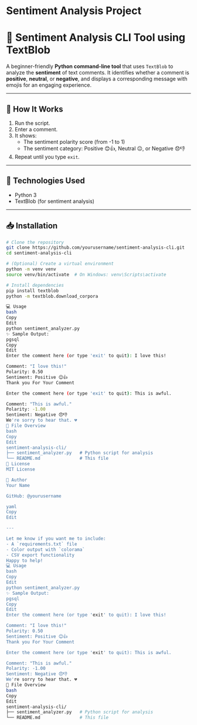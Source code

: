 ﻿# Sentiment Analysis Project
 # 💬 Sentiment Analysis CLI Tool using TextBlob

A beginner-friendly **Python command-line tool** that uses `TextBlob` to analyze the **sentiment** of text comments. It identifies whether a comment is **positive**, **neutral**, or **negative**, and displays a corresponding message with emojis for an engaging experience.

---

## 🚀 How It Works

1. Run the script.
2. Enter a comment.
3. It shows:
   - The sentiment polarity score (from -1 to 1)
   - The sentiment category: Positive 😊👍, Neutral 😐, or Negative 😞👎
4. Repeat until you type `exit`.

---

## 🧠 Technologies Used

- Python 3
- TextBlob (for sentiment analysis)

---

## 📥 Installation

```bash
# Clone the repository
git clone https://github.com/yourusername/sentiment-analysis-cli.git
cd sentiment-analysis-cli

# (Optional) Create a virtual environment
python -m venv venv
source venv/bin/activate  # On Windows: venv\Scripts\activate

# Install dependencies
pip install textblob
python -m textblob.download_corpora

💻 Usage
bash
Copy
Edit
python sentiment_analyzer.py
✨ Sample Output:
pgsql
Copy
Edit
Enter the comment here (or type 'exit' to quit): I love this!

Comment: "I love this!"
Polarity: 0.50
Sentiment: Positive 😊👍
Thank you For Your Comment

Enter the comment here (or type 'exit' to quit): This is awful.

Comment: "This is awful."
Polarity: -1.00
Sentiment: Negative 😞👎
We're sorry to hear that. 💔
📄 File Overview
bash
Copy
Edit
sentiment-analysis-cli/
├── sentiment_analyzer.py   # Python script for analysis
└── README.md               # This file
📜 License
MIT License

👤 Author
Your Name

GitHub: @yourusername

yaml
Copy
Edit

---

Let me know if you want me to include:
- A `requirements.txt` file
- Color output with `colorama`
- CSV export functionality  
Happy to help!
💻 Usage
bash
Copy
Edit
python sentiment_analyzer.py
✨ Sample Output:
pgsql
Copy
Edit
Enter the comment here (or type 'exit' to quit): I love this!

Comment: "I love this!"
Polarity: 0.50
Sentiment: Positive 😊👍
Thank you For Your Comment

Enter the comment here (or type 'exit' to quit): This is awful.

Comment: "This is awful."
Polarity: -1.00
Sentiment: Negative 😞👎
We're sorry to hear that. 💔
📄 File Overview
bash
Copy
Edit
sentiment-analysis-cli/
├── sentiment_analyzer.py   # Python script for analysis
└── README.md               # This file
